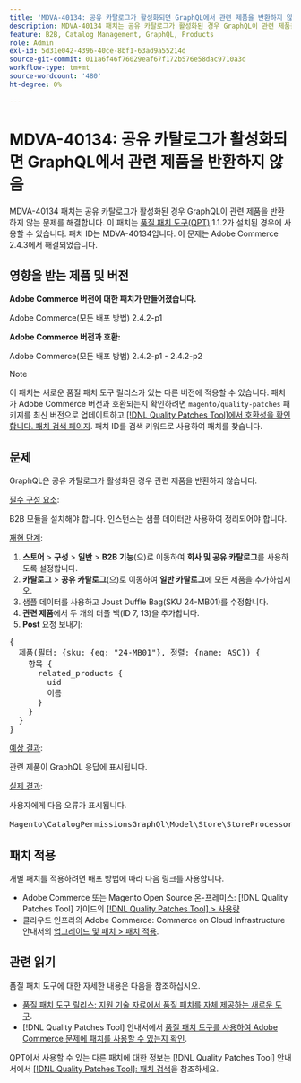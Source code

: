 ```yaml
---
title: 'MDVA-40134: 공유 카탈로그가 활성화되면 GraphQL에서 관련 제품을 반환하지 않음'
description: MDVA-40134 패치는 공유 카탈로그가 활성화된 경우 GraphQL이 관련 제품을 반환하지 않는 문제를 해결합니다. 이 패치는 [Quality Patches Tool (QPT)](https://experienceleague.adobe.com/en/docs/commerce-operations/tools/quality-patches-tool/quality-patches-tool-to-self-serve-quality-patches) 1.1.2가 설치된 경우 사용할 수 있습니다. 패치 ID는 MDVA-40134입니다. 이 문제는 Adobe Commerce 2.4.3에서 해결되었습니다.
feature: B2B, Catalog Management, GraphQL, Products
role: Admin
exl-id: 5d31e042-4396-40ce-8bf1-63ad9a55214d
source-git-commit: 011a6f46f76029eaf67f172b576e58dac9710a3d
workflow-type: tm+mt
source-wordcount: '480'
ht-degree: 0%

---
```


# MDVA-40134: 공유 카탈로그가 활성화되면 GraphQL에서 관련 제품을 반환하지 않음

MDVA-40134 패치는 공유 카탈로그가 활성화된 경우 GraphQL이 관련 제품을 반환하지 않는 문제를 해결합니다. 이 패치는 [품질 패치 도구(QPT)](https://experienceleague.adobe.com/en/docs/commerce-operations/tools/quality-patches-tool/quality-patches-tool-to-self-serve-quality-patches) 1.1.2가 설치된 경우에 사용할 수 있습니다. 패치 ID는 MDVA-40134입니다. 이 문제는 Adobe Commerce 2.4.3에서 해결되었습니다.

## 영향을 받는 제품 및 버전

**Adobe Commerce 버전에 대한 패치가 만들어졌습니다.**

Adobe Commerce(모든 배포 방법) 2.4.2-p1

**Adobe Commerce 버전과 호환:**

Adobe Commerce(모든 배포 방법) 2.4.2-p1 - 2.4.2-p2

>[!NOTE]
>
>이 패치는 새로운 품질 패치 도구 릴리스가 있는 다른 버전에 적용할 수 있습니다. 패치가 Adobe Commerce 버전과 호환되는지 확인하려면 `magento/quality-patches` 패키지를 최신 버전으로 업데이트하고 [[!DNL Quality Patches Tool]에서 호환성을 확인합니다. 패치 검색 페이지](https://experienceleague.adobe.com/en/docs/commerce-operations/tools/quality-patches-tool/quality-patches-tool-to-self-serve-quality-patches). 패치 ID를 검색 키워드로 사용하여 패치를 찾습니다.

## 문제

GraphQL은 공유 카탈로그가 활성화된 경우 관련 제품을 반환하지 않습니다.

<u>필수 구성 요소</u>:

B2B 모듈을 설치해야 합니다.
인스턴스는 샘플 데이터만 사용하여 정리되어야 합니다.

<u>재현 단계</u>:

1. **스토어** > **구성** > **일반** > **B2B 기능**(으)로 이동하여 **회사 및 공유 카탈로그**&#x200B;를 사용하도록 설정합니다.
1. **카탈로그** > **공유 카탈로그**(으)로 이동하여 **일반 카탈로그**&#x200B;에 모든 제품을 추가하십시오.
1. 샘플 데이터를 사용하고 Joust Duffle Bag(SKU 24-MB01)를 수정합니다.
1. **관련 제품**&#x200B;에서 두 개의 더플 백(ID 7, 13)을 추가합니다.
1. **Post** 요청 보내기:

<pre>{
  제품(필터: {sku: {eq: "24-MB01"}, 정렬: {name: ASC}) {
    항목 {
      related_products {
        uid
        이름
      }
    }
  }
}</pre>

<u>예상 결과</u>:

관련 제품이 GraphQL 응답에 표시됩니다.

<u>실제 결과</u>:

사용자에게 다음 오류가 표시됩니다.

<pre>Magento\CatalogPermissionsGraphQl\Model\Store\StoreProcessor::getStoreId()의 반환 값은 int 유형이어야 합니다. null 반환 {"exception":"[object] (GraphQL\\Error\\Error(code: 0): Magento\\CatalogPermissionsGraphQl\\Model\\Store\\StoreProcessor::getStoreId()의 반환 값은 int 유형이어야 합니다. null 반환 </pre>

## 패치 적용

개별 패치를 적용하려면 배포 방법에 따라 다음 링크를 사용합니다.

* Adobe Commerce 또는 Magento Open Source 온-프레미스: [!DNL Quality Patches Tool] 가이드의 [[!DNL Quality Patches Tool] > 사용량](/help/tools/quality-patches-tool/usage.md)
* 클라우드 인프라의 Adobe Commerce: Commerce on Cloud Infrastructure 안내서의 [업그레이드 및 패치 > 패치 적용](https://experienceleague.adobe.com/docs/commerce-cloud-service/user-guide/develop/upgrade/apply-patches.html).

## 관련 읽기

품질 패치 도구에 대한 자세한 내용은 다음을 참조하십시오.

* [품질 패치 도구 릴리스: 지원 기술 자료에서 품질 패치를 자체 제공하는 새로운 도구](https://experienceleague.adobe.com/en/docs/commerce-operations/tools/quality-patches-tool/quality-patches-tool-to-self-serve-quality-patches).
* [!DNL Quality Patches Tool] 안내서에서 [품질 패치 도구를 사용하여 Adobe Commerce 문제에 패치를 사용할 수 있는지 확인](/help/tools/quality-patches-tool/patches-available-in-qpt/check-patch-for-magento-issue-with-magento-quality-patches.md).

QPT에서 사용할 수 있는 다른 패치에 대한 정보는 [!DNL Quality Patches Tool] 안내서에서 [[!DNL Quality Patches Tool]: 패치 검색](https://experienceleague.adobe.com/tools/commerce-quality-patches/index.html)을 참조하세요.
